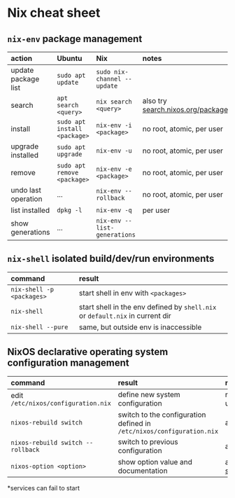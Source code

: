 # Nix cheat sheet

## `nix-env` package management

| action              | Ubuntu                       | Nix                          | notes                                                                   |
| :------------------ | :--------------------------- | :--------------------------- | :---------------------------------------------------------------------- |
| update package list | `sudo apt update`            | `sudo nix-channel --update`  |                                                                         |
| search              | `apt search <query>`         | `nix search <query>`         | also try [search.nixos.org/packages](https://search.nixos.org/packages) |
| install             | `sudo apt install <package>` | `nix-env -i <package>`       | no root, atomic, per user                                               |
| upgrade installed   | `sudo apt upgrade`           | `nix-env -u`                 | no root, atomic, per user                                               |
| remove              | `sudo apt remove <package>`  | `nix-env -e <package>`       | no root, atomic, per user                                               |
| undo last operation | ...                          | `nix-env --rollback`         | no root, atomic, per user                                               |
| list installed      | `dpkg -l`                    | `nix-env -q`                 | per user                                                                |
| show generations    | ...                          | `nix-env --list-generations` |                                                                         |

## `nix-shell` isolated build/dev/run environments

| command                   | result                                                                        |
| :------------------------ | :---------------------------------------------------------------------------- |
| `nix-shell -p <packages>` | start shell in env with `<packages>`                                          |
| `nix-shell`               | start shell in the env defined by `shell.nix` or `default.nix` in current dir |
| `nix-shell --pure`        | same, but outside env is inaccessible                                         |

## NixOS declarative operating system configuration management

| command                             | result                                                                | notes                                                                 |
| :---------------------------------- | :-------------------------------------------------------------------- | :-------------------------------------------------------------------- |
| edit `/etc/nixos/configuration.nix` | define new system configuration                                       | running system is unaffected                                          |
| `nixos-rebuild switch`              | switch to the configuration defined in `/etc/nixos/configuration.nix` | atomic\*                                                              |
| `nixos-rebuild switch --rollback`   | switch to previous configuration                                      | atomic\*                                                              |
| `nixos-option <option>`             | show option value and documentation                                   | also try [search.nixos.org/options](https://search.nixos.org/options) |

\*services can fail to start
